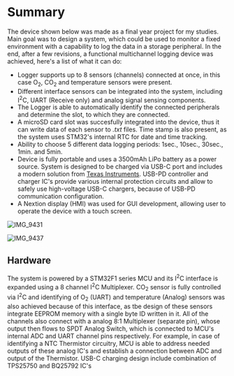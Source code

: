 # Summary
The device shown below was made as a final year project for my studies. Main goal was to design a system, which could be used to monitor a fixed environment with a capability to log the data in a storage peripheral. In the end, after a few revisions, a functional multichannel logging device was achieved, here's a list of what it can do:
* Logger supports up to 8 sensors (channels) connected at once, in this case O<sub>2</sub>, CO<sub>2</sub> and temperature sensors were present.
* Different interface sensors can be integrated into the system, including I<sup>2</sup>C, UART (Receive only) and analog signal sensing components.
* The Logger is able to automatically identify the connected peripherals and determine the slot, to which they are connected. 
* A microSD card slot was succesfully integrated into the device, thus it can write data of each sensor to _.txt_ files. Time stamp is also present, as the system uses STM32's internal RTC for date and time tracking.
* Ability to choose 5 different data logging periods: 1sec., 10sec., 30sec., 1min. and 5min. 
* Device is fully portable and uses a 3500mAh LiPo battery as a power source. System is designed to be charged via USB-C port and includes a modern solution from [Texas Instruments](https://www.ti.com/lit/ug/slvuby2a/slvuby2a.pdf?ts=1707079337468&ref_url=https%253A%252F%252Fwww.google.com%252F). USB-PD controller and charger IC's provide various internal protection circuits and allow to safely use high-voltage USB-C chargers, because of USB-PD communication configuration.
* A Nextion display (HMI) was used for GUI development, allowing user to operate the device with a touch screen.

![IMG_9431](https://github.com/dyanke3/Multichannel-Data-Logger-with-GUI/assets/170525314/a62c3150-88f7-4dbc-83b7-69e279075845)

![IMG_9437](https://github.com/dyanke3/Multichannel-Data-Logger-with-GUI/assets/170525314/fe225082-6c8d-4ec3-b638-49810d9c14f5)

## Hardware
The system is powered by a STM32F1 series MCU and its I<sup>2</sup>C interface is expanded using a 8 channel I<sup>2</sup>C Multiplexer. CO<sub>2</sub> sensor is fully controlled via I<sup>2</sup>C and identifying of O<sub>2</sub> (UART) and temperature (Analog) sensors was also achieved because of this interface, as tbe design of these sensors integrate EEPROM memory with a single byte ID written in it. All of the channels also connect with a analog 8:1 Multiplexer (separate pin), whose output then flows to SPDT Analog Switch, which is connected to MCU's internal ADC and UART channel pins respectively. For example, in case of identifying a NTC Thermistor circuitry, MCU is able to address needed outputs of these analog IC's and establish a connection between ADC and output of the Thermistor. USB-C charging design include combination of TPS25750 and BQ25792 IC's 
